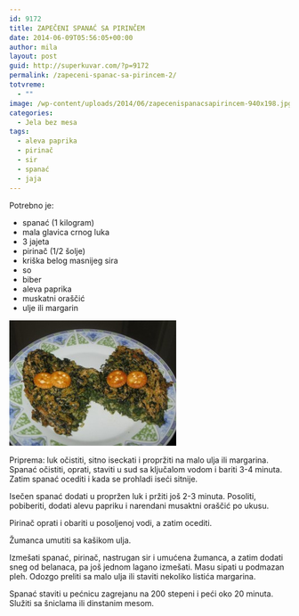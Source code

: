 ```yaml
---
id: 9172
title: ZAPEČENI SPANAĆ SA PIRINČEM
date: 2014-06-09T05:56:05+00:00
author: mila
layout: post
guid: http://superkuvar.com/?p=9172
permalink: /zapeceni-spanac-sa-pirincem-2/
totvreme:
  - ""
image: /wp-content/uploads/2014/06/zapecenispanacsapirincem-940x198.jpg
categories:
  - Jela bez mesa
tags:
  - aleva paprika
  - pirinač
  - sir
  - spanać
  - jaja
---
```

Potrebno je:

  * spanać (1 kilogram)
  * mala glavica crnog luka
  * 3 jajeta
  * pirinač (1/2 šolje)
  * kriška belog masnijeg sira
  * so
  * biber
  * aleva paprika
  * muskatni oraščić
  * ulje ili margarin

[<img class="alignnone size-medium wp-image-9177" src="/wp-content/uploads/2014/06/zapecenispanacsapirincem-300x225.jpg" alt="zapecenispanacsapirincem" width="300" height="225" />](/wp-content/uploads/2014/06/zapecenispanacsapirincem.jpg)

Priprema: luk očistiti, sitno iseckati i propržiti na malo ulja ili margarina. Spanać očistiti, oprati, staviti u sud sa ključalom vodom i bariti 3-4 minuta. Zatim spanać ocediti i kada se prohladi iseći sitnije.

Isečen spanać dodati u propržen luk i pržiti još 2-3 minuta. Posoliti, pobiberiti, dodati alevu papriku i narendani musaktni oraščić po ukusu.

Pirinač oprati i obariti u posoljenoj vodi, a zatim ocediti.

Žumanca umutiti sa kašikom ulja.

Izmešati spanać, pirinač, nastrugan sir i umućena žumanca, a zatim dodati sneg od belanaca, pa još jednom lagano izmešati. Masu sipati u podmazan pleh. Odozgo preliti sa malo ulja ili staviti nekoliko listića margarina.

Spanać staviti u pećnicu zagrejanu na 200 stepeni i peći oko 20 minuta. Služiti sa šniclama ili dinstanim mesom.